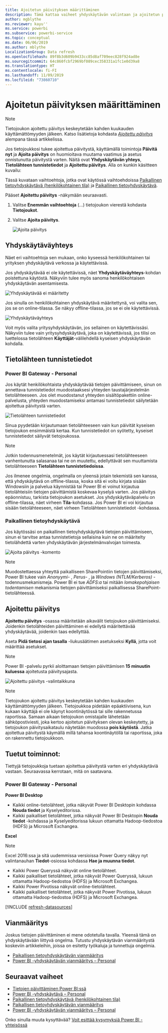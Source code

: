 ```yaml
---
title: Ajoitetun päivityksen määrittäminen
description: Tämä kattaa vaiheet yhdyskäytävän valintaan ja ajoitetun päivityksen määrittämiseen.
author: mgblythe
ms.reviewer: kayu''
ms.service: powerbi
ms.subservice: powerbi-service
ms.topic: conceptual
ms.date: 06/06/2019
ms.author: mblythe
LocalizationGroup: Data refresh
ms.openlocfilehash: 89f8b3d609b9433cc85d8af709eec828f924ad8e
ms.sourcegitcommit: 64c860fcbf2969bf089cec358331a1fc1e0d39a8
ms.translationtype: HT
ms.contentlocale: fi-FI
ms.lasthandoff: 11/09/2019
ms.locfileid: "73860710"
---
```

# <a name="configure-scheduled-refresh"></a>Ajoitetun päivityksen määrittäminen

>[!NOTE]
>Tietojoukon ajoitettu päivitys keskeytetään kahden kuukauden käyttämättömyyden jälkeen. Katso lisätietoja kohdasta [*Ajoitettu päivitys*](#scheduled-refresh) alempana tässä artikkelissa.
>
>

Jos tietojoukkosi tukee ajoitettua päivitystä, käyttämällä toimintoja **Päivitä nyt** ja **Ajoita päivitys** on huomioitava muutama vaatimus ja asetus onnistunutta päivitystä varten. Näitä ovat **Yhdyskäytävän yhteys**, **Tietolähteen tunnistetiedot** ja **Ajoitettu päivitys**. Alla on kunkin käsitteen kuvailu:

Tässä kuvataan vaihtoehtoja, jotka ovat käytössä vaihtoehdoissa [Paikallinen tietoyhdyskäytävä (henkilökohtainen tila)](service-gateway-personal-mode.md) ja [Paikallinen tietoyhdyskäytävä](service-gateway-onprem.md).

Pääset **Ajoitettu päivitys** -näkymään seuraavasti.

1. Valitse **Enemmän vaihtoehtoja** (...) tietojoukon vierestä kohdasta **Tietojoukot**.
2. Valitse **Ajoita päivitys**.

    ![Ajoita päivitys](media/refresh-scheduled-refresh/dataset-menu.png)

## <a name="gateway-connection"></a>Yhdyskäytäväyhteys
Näet eri vaihtoehtoja sen mukaan, onko kyseessä henkilökohtainen tai yrityksen yhdyskäytävä verkossa ja käytettävissä.

Jos yhdyskäytävää ei ole käytettävissä, näet **Yhdyskäytäväyhteys**-kohdan poistettuna käytöstä. Näkyviin tulee myös sanoma henkilökohtaisen yhdyskäytävän asentamisesta.

![Yhdyskäytävää ei määritetty](media/refresh-scheduled-refresh/gateway-not-configured.png)

Jos sinulla on henkilökohtainen yhdyskäytävä määritettynä, voi valita sen, jos se on online-tilassa. Se näkyy offline-tilassa, jos se ei ole käytettävissä.

![Yhdyskäytäväyhteys](media/refresh-scheduled-refresh/gateway-connection.png)

Voit myös valita yritysyhdyskäytävän, jos sellainen on käytettävissäsi. Näkyviin tulee vain yritysyhdyskäytävä, joka on käytettävissä, jos tilisi on luettelossa tietolähteen **Käyttäjät**-välilehdellä kyseisen yhdyskäytävän kohdalla.

## <a name="data-source-credentials"></a>Tietolähteen tunnistetiedot
### <a name="power-bi-gateway---personal"></a>Power BI Gateway - Personal
Jos käytät henkilökohtaista yhdyskäytävää tietojen päivittämiseen, sinun on annettava tunnistetiedot muodostaaksesi yhteyden taustajärjestelmän tietolähteeseen. Jos olet muodostanut yhteyden sisältöpakettiin online-palvelusta, yhteyden muodostamiseksi antamasi tunnistetiedot säilytetään ajoitettua päivitystä varten.

![Tietolähteen tunnistetiedot](media/refresh-scheduled-refresh/data-source-credentials-pgw.png)

Sinua pyydetään kirjautumaan tietolähteeseen vain kun päivität kyseisen tietojoukon ensimmäistä kertaa. Kun tunnistetiedot on syötetty, kyseiset tunnistetiedot säilyvät tietojoukossa.

> [!NOTE]
> Jotkin todennusmenetelmät, jos käytät kirjautuessasi tietolähteeseen vanhentunutta salasanaa tai ne on muutettu, edellyttävät sen muuttamista tietolähteeseen **Tietolähteen tunnistetiedoissa**.
>
>

Jos ilmenee ongelmia, ongelmalla on yleensä jotain tekemistä sen kanssa, että yhdyskäytävä on offline-tilassa, koska sitä ei voitu kirjata sisään Windowsiin ja palvelua käynnistää tai Power BI ei voinut kirjautua tietolähteisiin tietojen päivittämistä koskevaa kyselyä varten. Jos päivitys epäonnistuu, tarkista tietojoukon asetukset. Jos yhdyskäytäväpalvelu on offline-tilassa, näet virheen **Tila**-kohdassa. Jos Power BI ei voi kirjautua sisään tietolähteeseen, näet virheen Tietolähteen tunnistetiedot -kohdassa.

### <a name="on-premises-data-gateway"></a>Paikallinen tietoyhdyskäytävä
Jos käytössäsi on paikallinen tietoyhdyskäytävä tietojen päivittämiseen, sinun ei tarvitse antaa tunnistetietoja sellaisina kuin ne on määritelty tietolähdettä varten yhdyskäytävän järjestelmänvalvojan toimesta.

![Ajoita päivitys -komento](media/refresh-scheduled-refresh/data-source-credentials-egw.png)

> [!NOTE]
> Muodostettaessa yhteyttä paikalliseen SharePointiin tietojen päivittämiseksi, Power BI tukee vain *Anonyymi-* , *Perus-* , ja *Windows (NTLM/Kerberos)* -todennusmekanismeja. Power BI ei tue *ADFS:a* tai mitään *lomakepohjaisen todentamisen* mekanismia  tietojen päivittämiseksi paikallisessa SharePoint-tietolähteessä.
>
>

## <a name="scheduled-refresh"></a>Ajoitettu päivitys
**Ajoitettu päivitys** -osassa määritetään aikavälit tietojoukon päivittämiseksi. Joidenkin tietolähteiden päivittäminen ei edellytä määritettävää yhdyskäytävää, joidenkin taas edellyttää.

Aseta **Pidä tietosi ajan tasalla** -liukusäätimen asetukseksi **Kyllä**, jotta voit määrittää asetukset.

> [!NOTE]
> Power BI -palvelu pyrkii aloittamaan tietojen päivittämisen **15 minuutin kuluessa** ajoitetusta päivitysajasta.
>
>

![Ajoitettu päivitys -valintaikkuna](media/refresh-scheduled-refresh/scheduled-refresh.png)

> [!NOTE]
> Tietojoukon ajoitettu päivitys keskeytetään kahden kuukauden käyttämättömyyden jälkeen. Tietojoukkoa pidetään epäaktiivisena, kun kukaan käyttäjä ei ole käynyt koontinäytössä tai sille rakennetussa raportissa. Samaan aikaan tietojoukon omistajalle lähetetään sähköpostiviesti, joka kertoo ajoitetun päivityksen olevan keskeytetty, ja tietojoukon päivitysaikataulu näytetään muodossa **pois käytöstä**. Jatka ajoitettua päivitystä käymällä millä tahansa koontinäytöllä tai raportissa, joka on rakennettu tietojoukkoon.
>
>

## <a name="whats-supported"></a>Tuetut toiminnot:
Tiettyjä tietojoukkoja tuetaan ajoitettua päivitystä varten eri yhdyskäytäviä vastaan. Seuraavassa kerrotaan, mitä on saatavana.

### <a name="power-bi-gateway---personal"></a>Power BI Gateway - Personal
**Power BI Desktop**

* Kaikki online-tietolähteet, jotka näkyvät Power BI Desktopin kohdassa **Nouda tiedot** ja Kyselyeditorissa.
* Kaikki paikalliset tietolähteet, jotka näkyvät Power BI Desktopin **Nouda tiedot** -kohdassa ja Kyselyeditorissa lukuun ottamatta Hadoop-tiedostoa (HDFS) ja Microsoft Exchangea.

**Excel**

> [!NOTE]
> Excel 2016:ssa ja sitä uudemmissa versioissa Power Query näkyy nyt valintanauhan **Tiedot**-osiossa kohdassa **Hae ja muunna tiedot**.
>
>

* Kaikki Power Queryssä näkyvät online tietolähteet.
* Kaikki paikalliset tietolähteet, jotka näkyvät Power Queryssä, lukuun ottamatta Hadoop-tiedostoa (HDFS) ja Microsoft Exchangea.
* Kaikki Power Pivotissa näkyvät online-tietolähteet.
* Kaikki paikalliset tietolähteet, jotka näkyvät Power Pivotissa, lukuun ottamatta Hadoop-tiedostoa (HDFS) ja Microsoft Exchangea.

<!-- Refresh Data sources-->
[!INCLUDE [refresh-datasources](./includes/refresh-datasources.md)]

## <a name="troubleshooting"></a>Vianmääritys
Joskus tietojen päivittäminen ei mene odotetulla tavalla. Yleensä tämä on yhdyskäytävään liittyvä ongelma. Tutustu yhdyskäytävän vianmääritystä koskeviin artikkeleihin, joissa on esitetty työkaluja ja tunnettuja ongelmia.

- [Paikallisen tietoyhdyskäytävän vianmääritys](service-gateway-onprem-tshoot.md)
- [Power BI -yhdyskäytävän vianmääritys – Personal](service-admin-troubleshooting-power-bi-personal-gateway.md)

## <a name="next-steps"></a>Seuraavat vaiheet
- [Tietojen päivittäminen Power BI:ssä](refresh-data.md)  
- [Power BI -yhdyskäytävä – Personal](service-gateway-personal-mode.md)  
- [Paikallinen tietoyhdyskäytävä (henkilökohtainen tila)](service-gateway-onprem.md)  
- [Paikallisen tietoyhdyskäytävän vianmääritys](service-gateway-onprem-tshoot.md)  
- [Power BI -yhdyskäytävän vianmääritys – Personal](service-admin-troubleshooting-power-bi-personal-gateway.md)  

Onko sinulla muuta kysyttävää? [Voit esittää kysymyksiä Power BI -yhteisössä](https://community.powerbi.com/)

